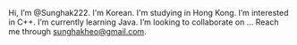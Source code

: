Hi, I’m @Sunghak222.
I'm Korean.
I'm studying in Hong Kong.
I’m interested in C++.
I’m currently learning Java.
I’m looking to collaborate on ...
Reach me through sunghakheo@gmail.com.
